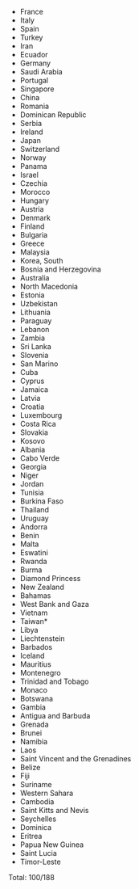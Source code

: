 * France
* Italy
* Spain
* Turkey
* Iran
* Ecuador
* Germany
* Saudi Arabia
* Portugal
* Singapore
* China
* Romania
* Dominican Republic
* Serbia
* Ireland
* Japan
* Switzerland
* Norway
* Panama
* Israel
* Czechia
* Morocco
* Hungary
* Austria
* Denmark
* Finland
* Bulgaria
* Greece
* Malaysia
* Korea, South
* Bosnia and Herzegovina
* Australia
* North Macedonia
* Estonia
* Uzbekistan
* Lithuania
* Paraguay
* Lebanon
* Zambia
* Sri Lanka
* Slovenia
* San Marino
* Cuba
* Cyprus
* Jamaica
* Latvia
* Croatia
* Luxembourg
* Costa Rica
* Slovakia
* Kosovo
* Albania
* Cabo Verde
* Georgia
* Niger
* Jordan
* Tunisia
* Burkina Faso
* Thailand
* Uruguay
* Andorra
* Benin
* Malta
* Eswatini
* Rwanda
* Burma
* Diamond Princess
* New Zealand
* Bahamas
* West Bank and Gaza
* Vietnam
* Taiwan*
* Libya
* Liechtenstein
* Barbados
* Iceland
* Mauritius
* Montenegro
* Trinidad and Tobago
* Monaco
* Botswana
* Gambia
* Antigua and Barbuda
* Grenada
* Brunei
* Namibia
* Laos
* Saint Vincent and the Grenadines
* Belize
* Fiji
* Suriname
* Western Sahara
* Cambodia
* Saint Kitts and Nevis
* Seychelles
* Dominica
* Eritrea
* Papua New Guinea
* Saint Lucia
* Timor-Leste

Total: 100/188